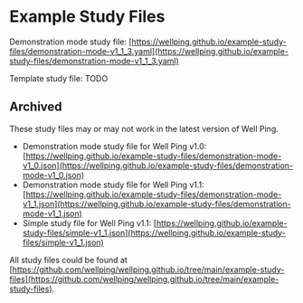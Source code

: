 # Example Study Files

Demonstration mode study file: [https://wellping.github.io/example-study-files/demonstration-mode-v1_1_3.yaml](https://wellping.github.io/example-study-files/demonstration-mode-v1_1_3.yaml)

Template study file: TODO

## Archived

These study files may or may not work in the latest version of Well Ping.

- Demonstration mode study file for Well Ping v1.0: [https://wellping.github.io/example-study-files/demonstration-mode-v1_0.json](https://wellping.github.io/example-study-files/demonstration-mode-v1_0.json)
- Demonstration mode study file for Well Ping v1.1: [https://wellping.github.io/example-study-files/demonstration-mode-v1_1.json](https://wellping.github.io/example-study-files/demonstration-mode-v1_1.json)
- Simple study file for Well Ping v1.1: [https://wellping.github.io/example-study-files/simple-v1_1.json](https://wellping.github.io/example-study-files/simple-v1_1.json)

All study files could be found at [https://github.com/wellping/wellping.github.io/tree/main/example-study-files](https://github.com/wellping/wellping.github.io/tree/main/example-study-files).
